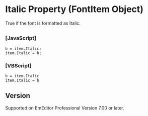 # Italic Property (FontItem Object)

True if the font is formatted as Italic.

## 

### \[JavaScript\]

```
b = item.Italic;
item.Italic = b;
```

### \[VBScript\]

```
b = item.Italic
item.Italic = b
```

## Version

Supported on EmEditor Professional Version 7.00 or later.
